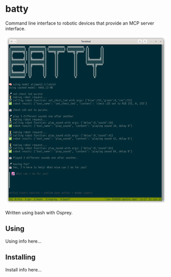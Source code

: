 # batty

Command line interface to robotic devices that provide an MCP server interface.

![MCP interactive](./images/batty-example.png)

Written using bash with Osprey.

## Using

Using info here...

## Installing

Install info here...


